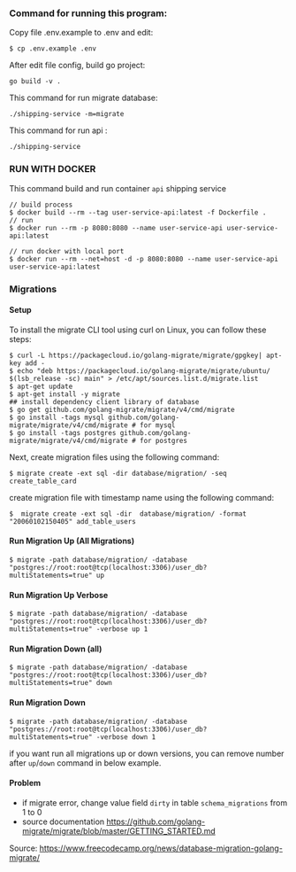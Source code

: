 ### Command for running this program:

Copy file .env.example to .env and edit:

```shell
$ cp .env.example .env
```

After edit file config, build go project:

```shell
go build -v .
```

This command for run migrate database:

```shell
./shipping-service -m=migrate
```

This command for run api :

```shell
./shipping-service
```

### RUN WITH DOCKER

This command build and run container `api` shipping service

```shell
// build process
$ docker build --rm --tag user-service-api:latest -f Dockerfile .
// run
$ docker run --rm -p 8080:8080 --name user-service-api user-service-api:latest
```

```shell
// run docker with local port
$ docker run --rm --net=host -d -p 8080:8080 --name user-service-api user-service-api:latest
```

### Migrations

#### Setup

To install the migrate CLI tool using curl on Linux, you can follow these steps:

```shell
$ curl -L https://packagecloud.io/golang-migrate/migrate/gpgkey| apt-key add -
$ echo "deb https://packagecloud.io/golang-migrate/migrate/ubuntu/ $(lsb_release -sc) main" > /etc/apt/sources.list.d/migrate.list
$ apt-get update
$ apt-get install -y migrate
## install dependency client library of database
$ go get github.com/golang-migrate/migrate/v4/cmd/migrate
$ go install -tags mysql github.com/golang-migrate/migrate/v4/cmd/migrate # for mysql
$ go install -tags postgres github.com/golang-migrate/migrate/v4/cmd/migrate # for postgres

```

Next, create migration files using the following command:

```shell
$ migrate create -ext sql -dir database/migration/ -seq create_table_card
```

create migration file with timestamp name using the following command:

```shell
$  migrate create -ext sql -dir  database/migration/ -format "20060102150405" add_table_users
```

#### Run Migration Up (All Migrations)

```shell
$ migrate -path database/migration/ -database "postgres://root:root@tcp(localhost:3306)/user_db?multiStatements=true" up
```

#### Run Migration Up Verbose

```shell
$ migrate -path database/migration/ -database "postgres://root:root@tcp(localhost:3306)/user_db?multiStatements=true" -verbose up 1
```

#### Run Migration Down (all)

```shell
$ migrate -path database/migration/ -database "postgres://root:root@tcp(localhost:3306)/user_db?multiStatements=true" down
```

#### Run Migration Down

```shell
$ migrate -path database/migration/ -database "postgres://root:root@tcp(localhost:3306)/user_db?multiStatements=true" -verbose down 1
```

if you want run all migrations up or down versions, you can remove number after `up`/`down` command in below example.

#### Problem

- if migrate error, change value field `dirty` in table `schema_migrations` from 1 to 0
- source documentation https://github.com/golang-migrate/migrate/blob/master/GETTING_STARTED.md

Source: https://www.freecodecamp.org/news/database-migration-golang-migrate/
